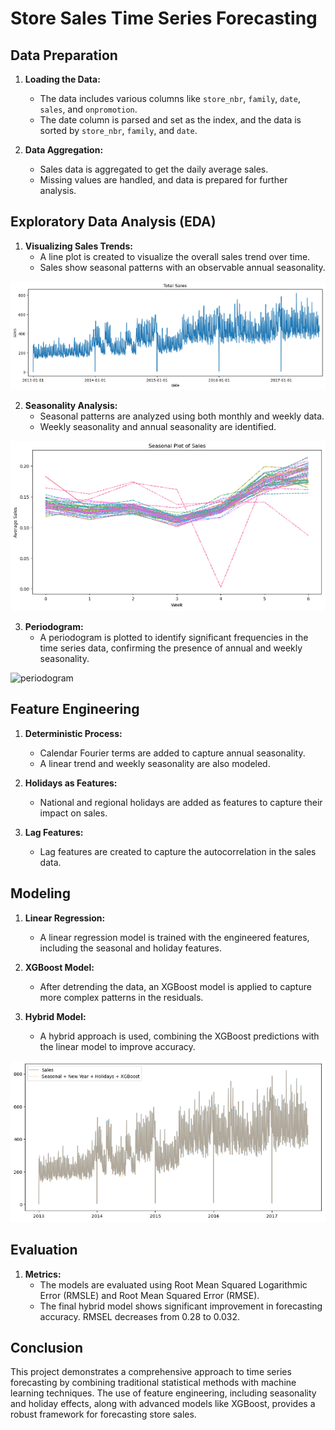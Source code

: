 # Store Sales Time Series Forecasting

## Data Preparation

1. **Loading the Data:**
   - The data includes various columns like `store_nbr`, `family`, `date`, `sales`, and `onpromotion`.
   - The date column is parsed and set as the index, and the data is sorted by `store_nbr`, `family`, and `date`.

2. **Data Aggregation:**
   - Sales data is aggregated to get the daily average sales.
   - Missing values are handled, and data is prepared for further analysis.

## Exploratory Data Analysis (EDA)

1. **Visualizing Sales Trends:**
   - A line plot is created to visualize the overall sales trend over time.
   - Sales show seasonal patterns with an observable annual seasonality.

![trend](img/trend.png)

2. **Seasonality Analysis:**
   - Seasonal patterns are analyzed using both monthly and weekly data.
   - Weekly seasonality and annual seasonality are identified.

![season](img/seasonality.png)

3. **Periodogram:**
   - A periodogram is plotted to identify significant frequencies in the time series data, confirming the presence of annual and weekly seasonality.

![periodogram](img/preiodogram.png)

## Feature Engineering

1. **Deterministic Process:**
   - Calendar Fourier terms are added to capture annual seasonality.
   - A linear trend and weekly seasonality are also modeled.

2. **Holidays as Features:**
   - National and regional holidays are added as features to capture their impact on sales.

3. **Lag Features:**
   - Lag features are created to capture the autocorrelation in the sales data.

## Modeling

1. **Linear Regression:**
   - A linear regression model is trained with the engineered features, including the seasonal and holiday features.

2. **XGBoost Model:**
   - After detrending the data, an XGBoost model is applied to capture more complex patterns in the residuals.

3. **Hybrid Model:**
   - A hybrid approach is used, combining the XGBoost predictions with the linear model to improve accuracy.
  
![predict](img/prediction.png)

## Evaluation

1. **Metrics:**
   - The models are evaluated using Root Mean Squared Logarithmic Error (RMSLE) and Root Mean Squared Error (RMSE).
   - The final hybrid model shows significant improvement in forecasting accuracy. RMSEL decreases from  0.28 to 0.032.

## Conclusion

This project demonstrates a comprehensive approach to time series forecasting by combining traditional statistical methods with machine learning techniques. The use of feature engineering, including seasonality and holiday effects, along with advanced models like XGBoost, provides a robust framework for forecasting store sales.

